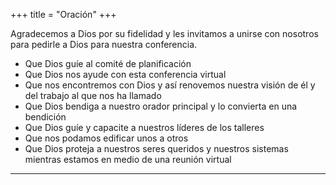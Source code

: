 +++
title = "Oración"
+++

Agradecemos a Dios por su fidelidad y les invitamos a unirse con nosotros para pedirle a Dios para nuestra conferencia.

* Que Dios guíe al comité de planificación
* Que Dios nos ayude con esta conferencia virtual
* Que nos encontremos con Dios y así renovemos nuestra visión de él y del trabajo al que nos ha llamado
* Que Dios bendiga a nuestro orador principal y lo convierta en una bendición
* Que Dios guíe y capacite a nuestros líderes de los talleres
* Que nos podamos edificar unos a otros
* Que Dios proteja a nuestros seres queridos y nuestros sistemas mientras estamos en medio de una reunión virtual

---
